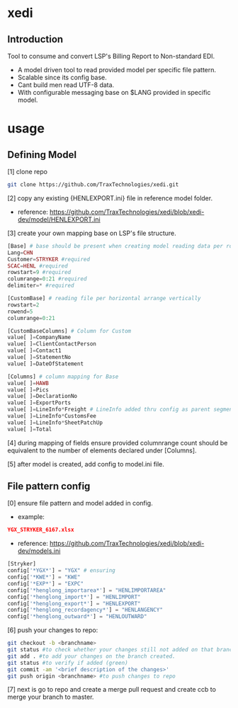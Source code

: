 # xedi

## Introduction

Tool to consume and convert LSP's Billing Report to Non-standard EDI.

- A model driven tool to read provided model per specific file pattern.
- Scalable since its config base.
- Cant build men read UTF-8 data.
- With configurable messaging base on $LANG provided in specific model.

# usage

## Defining Model
[1] clone repo
````bash
git clone https://github.com/TraxTechnologies/xedi.git
````
[2] copy any existing {HENLEXPORT.ini} file in reference model folder.

- reference: https://github.com/TraxTechnologies/xedi/blob/xedi-dev/model/HENLEXPORT.ini

[3] create your own mapping base on LSP's file structure.

````php
[Base] # base should be present when creating model reading data per row col
Lang=CHN
Customer=STRYKER #required
SCAC=HENL #required
rowstart=9 #required
columrange=0:21 #required
delimiter=* #required

[CustomBase] # reading file per horizontal arrange vertically
rowstart=2
rowend=5
columrange=0:21

[CustomBaseColumns] # Column for Custom
value[ ]=CompanyName
value[ ]=ClientContactPerson
value[ ]=Contact1
value[ ]=StatementNo
value[ ]=DateOfStatement

[Columns] # column mapping for Base
value[ ]=HAWB
value[ ]=Pics
value[ ]=DeclarationNo
value[ ]=ExportPorts
value[ ]=LineInfo*Freight # LineInfo added thru config as parent segment equivalent to L1 for standard use in EDI mapping
value[ ]=LineInfo*CustomsFee
value[ ]=LineInfo*SheetPatchUp
value[ ]=Total
````

[4] during mapping of fields ensure provided columnrange count should be equivalent to the number of elements declared under [Columns].

[5] after model is created, add config to model.ini file.

## File pattern config
[0] ensure file pattern and model added in config.
- example:
```json
YGX_STRYKER_6167.xlsx
```
- reference: https://github.com/TraxTechnologies/xedi/blob/xedi-dev/models.ini

````php
[Stryker]
config['*YGX*'] = "YGX" # ensuring 
config['*KWE*'] = "KWE"
config['*EXP*'] = "EXPC"
config['*henglong_importarea*'] = "HENLIMPORTAREA"
config['*henglong_import*'] = "HENLIMPORT"
config['*henglong_export*'] = "HENLEXPORT"
config['*henglong_recordagency*'] = "HENLANGENCY"
config['*henglong_outward*'] = "HENLOUTWARD"
````

[6] push your changes to repo:
````bash
git checkout -b <branchname>
git status #to check whether your changes still not added on that branch (red)
git add . #to add your changes on the branch created.
git status #to verify if added (green)
git commit -am '<brief description of the changes>'
git push origin <branchname> #to push changes to repo
````

[7] next is go to repo and create a merge pull request and create ccb to merge your branch to master.
